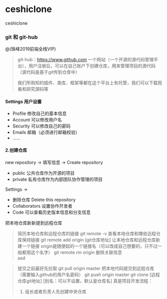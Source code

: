 # ceshiclone
ceshiclone
### git 和 git-hub
@(珠峰2019前端全栈VIP)
> git-hub：https://www.github.com
> 一个网站（一个开源的源代码管理平台），用户注册后，可以在自己账户下创建仓库，用来管理项目的源代码（源代码是基于git传到仓库中）
> 
> 我们所熟知的插件、类库、框架等都在这个平台上有托管，我们可以下载观看和研究源码等

#### Settings 用户设置
- Profile 修改自己的基本信息
- Account 可以修改用户名
- Security 可以修改自己的密码
- Emails 邮箱（必须进行邮箱校验）
- ......

#### 2.创建仓库
new repository -> 填写信息 -> Create repository
- public 公共仓库作为开源的项目
- private 私有仓库作为内部团队协作管理的项目

Settings ->
- 删除仓库 Delete this repository
- Collaborators 设置协作开发者
- Code 可以查看历史版本信息和分支信息

把本地仓库新新提到远程仓库
> 简历本地仓库和远程仓库的链接
> git remote -v    查看本地仓库和哪些远程仓库保持链接
> git remote add origin [git仓库地址]    让本地仓库和远程仓库新建一个链接 origin是随便起的一个链接名（可以改成自己想要的，只不过一般都用这个名字）
> git remote rm origin    删除关联信息<br>
asd


> 提交之前最好先拉取
> git pull origin master
> 把本地代码提交到远程仓库（需要输入github的用户名密码）
> git push origin master
> git clone [远程仓库git地址] [别名：可以不设置，默认是仓库名]
> 真是项目开发流程：
> 1. 组长或者负责人先创建中央仓库
> 
